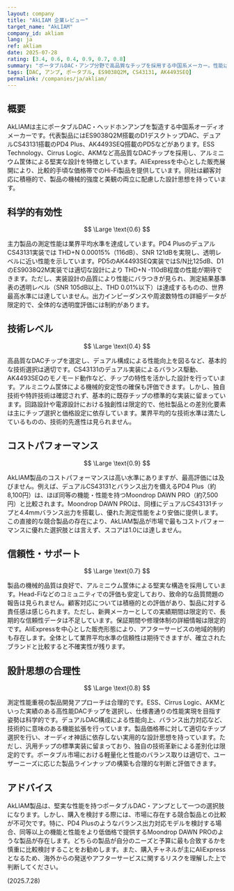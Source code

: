 ```yaml
---
layout: company
title: "AkLIAM 企業レビュー"
target_name: "AkLIAM"
company_id: akliam
lang: ja
ref: akliam
date: 2025-07-28
rating: [3.4, 0.6, 0.4, 0.9, 0.7, 0.8]
summary: "ポータブルDAC・アンプ分野で高品質なチップを採用する中国系メーカー。性能は堅実だが、同等機能を持つより安価な競合製品が存在するため、コストパフォーマンスが最高評価を逃す要因となっている。"
tags: [DAC, アンプ, ポータブル, ES9038Q2M, CS43131, AK4493SEQ]
permalink: /companies/ja/akliam/
---
```


## 概要

AkLIAMは主にポータブルDAC・ヘッドホンアンプを製造する中国系オーディオメーカーです。代表製品にはES9038Q2M搭載のD1デスクトップDAC、デュアルCS43131搭載のPD4 Plus、AK4493SEQ搭載のPD5などがあります。ESS Technology、Cirrus Logic、AKMなど高品質なDACチップを採用し、アルミニウム筐体による堅実な設計を特徴としています。AliExpressを中心とした販売展開により、比較的手頃な価格帯でのHi-Fi製品を提供しています。同社は顧客対応に積極的で、製品の機械的強度と美観の両立に配慮した設計思想を持っています。

## 科学的有効性

$$ \Large \text{0.6} $$

主力製品の測定性能は業界平均水準を達成しています。PD4 PlusのデュアルCS43131実装では THD+N 0.00015%（116dB）、SNR 121dBを実現し、透明レベルに近い性能を示しています。PD5のAK4493SEQ実装ではS/N比125dB、D1のES9038Q2M実装では適切な設計により THD+N -110dB程度の性能が期待できます。ただし、実装設計の品質により性能にバラつきが見られ、測定結果基準表の透明レベル（SNR 105dB以上、THD 0.01%以下）は達成するものの、世界最高水準には達していません。出力インピーダンスや周波数特性の詳細データが限定的で、全体的な透明度評価には制約があります。

## 技術レベル

$$ \Large \text{0.4} $$

高品質なDACチップを選定し、デュアル構成による性能向上を図るなど、基本的な技術選択は適切です。CS43131のデュアル実装によるバランス駆動、AK4493SEQのモノモード動作など、チップの特性を活かした設計を行っています。アルミニウム筐体による機械的安定性の確保も評価できます。しかし、独自技術や特許技術は確認されず、基本的に既存チップの標準的な実装に留まっています。回路設計や電源設計における独創性は限定的で、他社製品との差別化要素は主にチップ選択と価格設定に依存しています。業界平均的な技術水準は満たしているものの、技術的先進性は見られません。

## コストパフォーマンス

$$ \Large \text{0.9} $$

AkLIAM製品のコストパフォーマンスは高い水準にありますが、最高評価には及びません。例えば、デュアルCS43131とバランス出力を備えるPD4 Plus（約8,100円）は、ほぼ同等の機能・性能を持つMoondrop DAWN PRO（約7,500円）と比較されます。Moondrop DAWN PROは、同様にデュアルCS43131チップと4.4mmバランス出力を搭載し、優れた測定性能をより安価に提供します。この直接的な競合製品の存在により、AkLIAM製品が市場で最もコストパフォーマンスに優れた選択肢とは言えず、スコアは1.0には達しません。

## 信頼性・サポート

$$ \Large \text{0.7} $$

製品の機械的品質は良好で、アルミニウム筐体による堅実な構造を採用しています。Head-Fiなどのコミュニティでの評価も安定しており、致命的な品質問題の報告は見られません。顧客対応については積極的との評価があり、製品に対する責任感は感じられます。ただし、新興メーカーとしての実績期間は限定的で、長期的な信頼性データは不足しています。保証期間や修理体制の詳細情報は限定的です。AliExpressを中心とした販売形態により、アフターサービスの地域的制約も存在します。全体として業界平均水準の信頼性は期待できますが、確立されたブランドと比較すると不確実性が残ります。

## 設計思想の合理性

$$ \Large \text{0.8} $$

測定性能重視の製品開発アプローチは合理的です。ESS、Cirrus Logic、AKMといった実績のある高性能DACチップを選択し、仕様書通りの性能実現を目指す姿勢は科学的です。デュアルDAC構成による性能向上、バランス出力対応など、技術的に意味のある機能拡張を行っています。製品価格帯に対して適切なチップ選択を行い、オーディオ神話に依存しない実用的な設計思想を持っています。ただし、汎用チップの標準実装に留まっており、独自の技術革新による差別化は限定的です。ポータブル市場における軽量化と性能のバランス取りは適切で、ユーザーニーズに応じた製品ラインナップの構築も合理的な判断と評価できます。

## アドバイス

AkLIAM製品は、堅実な性能を持つポータブルDAC・アンプとして一つの選択肢になります。しかし、購入を検討する際には、市場に存在する競合製品との比較が不可欠です。特に、PD4 Plusのようなバランス出力対応モデルを検討する場合、同等以上の機能と性能をより低価格で提供するMoondrop DAWN PROのような製品が存在します。どちらの製品が自分のニーズと予算に最も合致するかを慎重に比較検討することをお勧めします。また、購入チャネルが主にAliExpressとなるため、海外からの発送やアフターサービスに関するリスクを理解した上で判断してください。

(2025.7.28)
